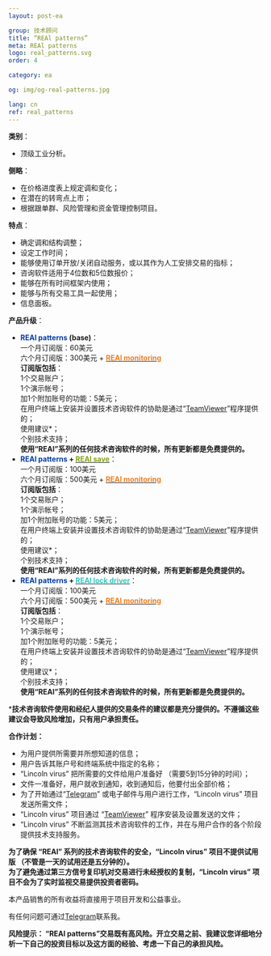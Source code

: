 ```yaml
---
layout: post-ea

group: 技术顾问
title: “REAl patterns”
meta: REAl patterns
logo: real_patterns.svg
order: 4

category: ea

og: img/og-real-patterns.jpg

lang: cn
ref: real_patterns
---
```


**类别**：  
  - 顶级工业分析。  

**侧略**：  
  - 在价格进度表上规定调和变化；  
  - 在潜在的转弯点上市；  
  - 根据跟单群、风险管理和资金管理控制项目。  
  
**特点**：  
  - 确定调和结构调整；  
  - 设定工作时间；
  - 能够使用订单开放/关闭自动服务，或以其作为人工安排交易的指标；  
  - 咨询软件适用于4位数和5位数报价；
  - 能够在所有时间框架内使用；
  - 能够与所有交易工具一起使用；
  - 信息面板。

**产品升级**：
  - **<span style="color:#033da9">REAl patterns</span> (base)**：  
  一个月订阅版：60美元  
  六个月订阅版：300美元 + **<a href="https://lincolnvirus.com/cn/ea/real_monitoring.html" target="_blank"><span style="color:#f07e20">REAl monitoring</span></a>**  
  **订阅版包括**：  
  1个交易账户；  
  1个演示帐号；  
  加1个附加账号的功能：5美元；  
  在用户终端上安装并设置技术咨询软件的协助是通过“<a href="https://www.teamviewer.com/" target="_blank">TeamViewer</a>”程序提供的；  
  使用建议*；  
  个别技术支持；  
  **使用“REAl”系列的任何技术咨询软件的时候，所有更新都是免费提供的。**  
   - **<span style="color:#033da9">REAl patterns</span> + <a href="https://lincolnvirus.com/cn/ea/real_save.html" target="_blank"><span style="color:#81a614">REAl save</span></a>**：  
  一个月订阅版：100美元  
  六个月订阅版：500美元 + **<a href="https://lincolnvirus.com/cn/ea/real_monitoring.html" target="_blank"><span style="color:#f07e20">REAl monitoring</span></a>**  
  **订阅版包括**：  
  1个交易账户；  
  1个演示帐号；  
  加1个附加账号的功能：5美元；  
  在用户终端上安装并设置技术咨询软件的协助是通过“<a href="https://www.teamviewer.com/" target="_blank">TeamViewer</a>”程序提供的；  
  使用建议*；  
  个别技术支持；  
  **使用“REAl”系列的任何技术咨询软件的时候，所有更新都是免费提供的。**  
  - **<span style="color:#033da9">REAl patterns</span> + <a href="https://lincolnvirus.com/cn/ea/real_lock_driver.html" target="_blank"><span style="color:#39c6be">REAl lock driver</span></a>**：  
  一个月订阅版：100美元  
  六个月订阅版：500美元 + **<a href="https://lincolnvirus.com/cn/ea/real_monitoring.html" target="_blank"><span style="color:#f07e20">REAl monitoring</span></a>**  
  **订阅版包括**：  
  1个交易账户；  
  1个演示帐号；  
  加1个附加账号的功能：5美元；  
  在用户终端上安装并设置技术咨询软件的协助是通过“<a href="https://www.teamviewer.com/" target="_blank">TeamViewer</a>”程序提供的；  
  使用建议*；  
  个别技术支持；  
  **使用“REAl”系列的任何技术咨询软件的时候，所有更新都是免费提供的。**  
  
  ***技术咨询软件使用和经纪人提供的交易条件的建议都是充分提供的。不遵循这些建议会导致风险增加，只有用户承担责任。**
  
  **合作计划：**  

- 为用户提供所需要并所想知道的信息；  
- 用户告诉其账户号和终端系统中指定的名称；  
- “Lincoln virus” 把所需要的文件给用户准备好 （需要5到15分钟的时间）；  
- 文件一准备好，用户就收到通知，收到通知后，他要付出全部价格；  
- 为了开始通过“<a href="https://t.me/chutkoy" target="_blank">Telegram</a>” 或电子邮件与用户进行工作，“Lincoln virus” 项目发送所需文件；  
- “Lincoln virus” 项目通过 “<a href="https://www.teamviewer.com/" target="_blank">TeamViewer</a>” 程序安装及设置发送的文件；  
- “Lincoln virus” 不断监测其技术咨询软件的工作，并在与用户合作的各个阶段提供技术支持服务。  

**为了确保 “REAl” 系列的技术咨询软件的安全，“Lincoln virus” 项目不提供试用版 （不管是一天的试用还是五分钟的）。**  
**为了避免通过第三方信号复印机对交易进行未经授权的复制，“Lincoln virus” 项目不会为了实时监视交易提供投资者密码。**  

本产品销售的所有收益将直接用于项目开发和公益事业。  

有任何问题可通过<a href="https://t.me/chutkoy" target="_blank">Telegram</a>联系我。  

**风险提示： “REAl patterns”交易既有高风险。开立交易之前、我建议您详细地分析一下自己的投资目标以及这方面的经验、考虑一下自己的承担风险。**
